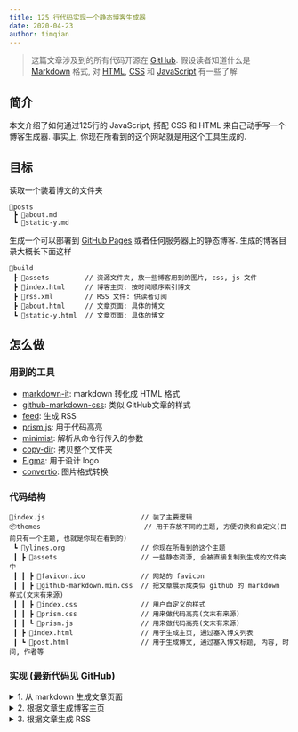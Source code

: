 ```yaml
---
title: 125 行代码实现一个静态博客生成器
date: 2020-04-23
author: timqian
---
```


> 这篇文章涉及到的所有代码开源在 [GitHub](https://github.com/ylines/static-125). 假设读者知道什么是 [Markdown](https://github.com/adam-p/markdown-here/wiki/Markdown-Cheatsheet) 格式, 对 [HTML](https://www.w3schools.com/html/default.asp), [CSS](https://www.w3schools.com/css/default.asp) 和 [JavaScript](https://www.w3schools.com/js/default.asp) 有一些了解

## 简介

本文介绍了如何通过125行的 JavaScript, 搭配 CSS 和 HTML 来自己动手写一个博客生成器. 事实上, 你现在所看到的这个网站就是用这个工具生成的.

## 目标

读取一个装着博文的文件夹

```
📂posts
 ┣ 📜about.md
 ┗ 📜static-y.md
```

生成一个可以部署到 [GitHub Pages](https://pages.github.com/) 或者任何服务器上的静态博客. 生成的博客目录大概长下面这样

```
📂build
 ┣ 📂assets         // 资源文件夹, 放一些博客用到的图片, css, js 文件
 ┣ 📜index.html     // 博客主页: 按时间顺序索引博文
 ┣ 📜rss.xml        // RSS 文件: 供读者订阅
 ┣ 📜about.html     // 文章页面: 具体的博文
 ┗ 📜static-y.html  // 文章页面: 具体的博文
```

## 怎么做

### 用到的工具

- [markdown-it](https://github.com/markdown-it/markdown-it): markdown 转化成 HTML 格式
- [github-markdown-css](https://github.com/sindresorhus/github-markdown-css): 类似 GitHub文章的样式
- [feed](https://github.com/jpmonette/feed): 生成 RSS
- [prism.js](http://prismjs.com/): 用于代码高亮
- [minimist](https://github.com/substack/minimist): 解析从命令行传入的参数
- [copy-dir](https://github.com/pillys/copy-dir): 拷贝整个文件夹
- [Figma](https://figma.com): 用于设计 logo
- [convertio](http://convertio.co/): 图片格式转换

### 代码结构

```
📜index.js                        // 装了主要逻辑
📦themes                          // 用于存放不同的主题, 方便切换和自定义(目前只有一个主题, 也就是你现在看到的)
 ┗ 📂ylines.org                   // 你现在所看到的这个主题
 ┃ ┣ 📂assets                     // 一些静态资源, 会被直接复制到生成的文件夹中
 ┃ ┃ ┣ 📜favicon.ico              // 网站的 favicon
 ┃ ┃ ┣ 📜github-markdown.min.css  // 把文章展示成类似 github 的 markdown 样式(文末有来源)
 ┃ ┃ ┣ 📜index.css                // 用户自定义的样式
 ┃ ┃ ┣ 📜prism.css                // 用来做代码高亮(文末有来源)
 ┃ ┃ ┗ 📜prism.js                 // 用来做代码高亮(文末有来源)
 ┃ ┣ 📜index.html                 // 用于生成主页, 通过塞入博文列表
 ┃ ┗ 📜post.html                  // 用于生成博文, 通过塞入博文标题, 内容, 时间, 作者等
```

### 实现 (最新代码见 [GitHub](https://github.com/ylines/static-125))

<details>
<summary>1. 从 markdown 生成文章页面</summary>

```js
const fs = require('fs');
const path = require('path');
const copyDir = require('copy-dir');
const md = require('markdown-it')({
  html: true,
  linkify: true,
  typographer: true
});
const { Feed } = require('feed');
const argv = require('minimist')(process.argv.slice(2));

const {
  baseURL, title, description, fromPath, destPath, themePath,
} = argv;

if(!baseURL || !title || !fromPath || !destPath) {
  console.error('"--baseURL", "--title", "--fromPath", "--destPath" is required');
  return;
}

// prepare paths
const postWrapperPath = path.join(themePath, 'post.html');
const indexWrapperPath = path.join(themePath, 'index.html');
const assetsPath = path.join(themePath, 'assets/');
const destAssetsPath = path.join(destPath, 'assets/');

// copy assets
copyDir.sync(assetsPath, destAssetsPath);

const postWrapper = fs.readFileSync(postWrapperPath, 'utf-8');

const blogPaths = fs.readdirSync(fromPath);

// generate posts and return posts info
const allPosts = blogPaths.map(mdFileName => {
  const fullPath = path.join(fromPath, mdFileName);
  const mdContent = fs.readFileSync(fullPath, 'utf-8');

  // TODO: robuster way to get title and date
  const contentArr = mdContent.split('\n');
  if (contentArr.length < 4) {
    console.log('invalid file', mdFileName);
    return null;
  }
  const blogTitle = contentArr[1].slice(7).trim();
  const date = contentArr[2].slice(6).trim();
  const author = contentArr[3].slice(8).trim();
  const mdContentWithoutTitleDate = contentArr.slice(5).join('\n');

  const blogHTML = md.render(mdContentWithoutTitleDate);

  const resHTML = postWrapper
    .replace(/{{title}}/g, title)
    .replace(/{{blogTitle}}/g, blogTitle)
    .replace('{{createdDate}}', date)
    .replace('{{author}}', author)
    .replace('{{content}}', blogHTML)

  const htmlFileName = mdFileName.replace('.md', '.html');
  const destFilePath = path.join(destPath, htmlFileName);
  fs.writeFileSync(destFilePath, resHTML);

  return {
    htmlFileName,
    blogTitle,
    date,
    author
  }
})
.filter(post => !!post)
.sort((a, b) => {
  return new Date(b.date) - new Date(a.date);
});
```
</details>

<details>
<summary>2. 根据文章生成博客主页</summary>

```js
// Generate index.html
const indexWrapper = fs.readFileSync(indexWrapperPath, 'utf-8');

const postListHtml = allPosts.map(post => {
  const {
    htmlFileName,
    blogTitle,
    date,
    author
  } = post;

  return `
    <div class="index-post-wrapper">
      <a class="index-post-title" href="./${htmlFileName}">${blogTitle}</a>
      <span class="date">${date} by ${author}</span>
    </div>
  `;
}).join('')

const resIndexHTML = indexWrapper
  .replace(/{{title}}/g, title)
  .replace('{{blogList}}', postListHtml);

const destFilePath = path.join(destPath, 'index.html');
fs.writeFileSync(destFilePath, resIndexHTML);
```
</details>

<details>
<summary>3. 根据文章生成 RSS</summary>

```js
// Generate RSS
const feed = new Feed({
  title,
  description,
  link: baseURL,
});

allPosts.forEach(post => {
  const {
    htmlFileName,
    blogTitle,
    date,
  } = post;

  feed.addItem({
    title: blogTitle,
    date: new Date(date),
    link: `${baseURL}/${htmlFileName}`,
  })
});

const RSSXML = feed.rss2();
const destRSSPath = path.join(destPath, 'rss.xml');
fs.writeFileSync(destRSSPath, RSSXML);
```
</details>
